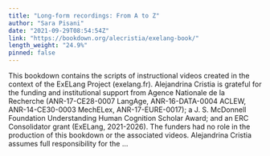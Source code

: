 ```yaml
---
title: "Long-form recordings: From A to Z"
author: "Sara Pisani"
date: "2021-09-29T08:54:54Z"
link: "https://bookdown.org/alecristia/exelang-book/"
length_weight: "24.9%"
pinned: false
---
```


This bookdown contains the scripts of instructional videos created in the context of the ExELang Project (exelang.fr). Alejandrina Cristia is grateful for the funding and institutional support from Agence Nationale de la Recherche (ANR-17-CE28-0007 LangAge, ANR-16-DATA-0004 ACLEW, ANR-14-CE30-0003 MechELex, ANR-17-EURE-0017); a J. S. McDonnell Foundation Understanding Human Cognition Scholar Award; and an ERC Consolidator grant (ExELang, 2021-2026). The funders had no role in the production of this bookdown or the associated videos. Alejandrina Cristia assumes full responsibility for the ...
